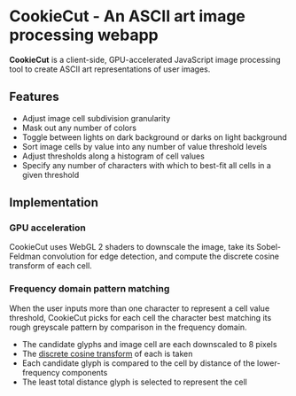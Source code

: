 # CookieCut - An ASCII art image processing webapp

__CookieCut__ is a client-side, GPU-accelerated JavaScript
image processing tool to create ASCII art representations of user images.

## Features

- Adjust image cell subdivision granularity
- Mask out any number of colors
- Toggle between lights on dark background or darks on light background
- Sort image cells by value into any number of value threshold levels
- Adjust thresholds along a histogram of cell values
- Specify any number of characters with which to best-fit all cells in a given threshold

## Implementation

### GPU acceleration

CookieCut uses WebGL 2 shaders to
downscale the image,
take its Sobel-Feldman convolution for edge detection, and
compute the discrete cosine transform of each cell.

### Frequency domain pattern matching

When the user inputs more than one character to represent a cell value threshold,
CookieCut picks for each cell the character best matching its rough greyscale pattern
by comparison in the frequency domain.

- The candidate glyphs and image cell are each downscaled to 8 pixels
- The [discrete cosine transform](https://wikipedia.org/wiki/Discrete_cosine_transform) of each is taken
- Each candidate glyph is compared to the cell by distance of the lower-frequency components
- The least total distance glyph is selected to represent the cell
